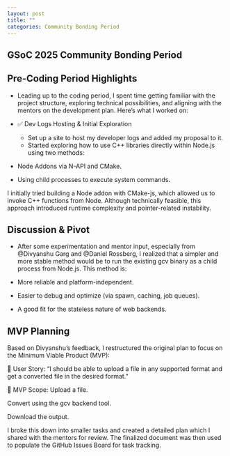 ```yaml
---
layout: post
title: ""
categories: Community Bonding Period
---
```


##  GSoC 2025 Community Bonding Period

## Pre-Coding Period Highlights
  - Leading up to the coding period, I spent time getting familiar with the project structure, exploring technical possibilities, and aligning with the mentors on the development plan. Here’s what I worked on:

  - ✅ Dev Logs Hosting & Initial Exploration
    - Set up a site to host my developer logs and added my proposal to it.
    - Started exploring how to use C++ libraries directly within Node.js using two methods:

- Node Addons via N-API and CMake.
- Using child processes to execute system commands.

I initially tried building a Node addon with CMake-js, which allowed us to invoke C++ functions from Node. Although technically feasible, this approach introduced runtime complexity and pointer-related instability.

##  Discussion & Pivot
- After some experimentation and mentor input, especially from @Divyanshu Garg and @Daniel Rossberg, I realized that a simpler and more stable method would be to run the existing gcv binary as a child process from Node.js. This method is:

- More reliable and platform-independent.

- Easier to debug and optimize (via spawn, caching, job queues).

- A good fit for the stateless nature of web backends.

## MVP Planning
Based on Divyanshu’s feedback, I restructured the original plan to focus on the Minimum Viable Product (MVP):

🎯 User Story:
“I should be able to upload a file in any supported format and get a converted file in the desired format.”

🧩 MVP Scope:
Upload a file.

Convert using the gcv backend tool.

Download the output.

I broke this down into smaller tasks and created a detailed plan which I shared with the mentors for review. The finalized document was then used to populate the GitHub Issues Board for task tracking.

